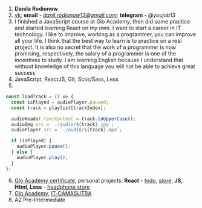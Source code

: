 1. **Danila Rodionow**
2. [vk](https://vk.com/2garinn); **email** - *danil.rodionow13@gmail.com*; **telegram** - _@youjob13_
3. I finished a JavaScript course at Glo Academy, then did some practice and started learning React on my own. I want to start a career in IT technology. I like to improve, working as a programmer, you can improve all your life. I think that the best way to learn is to practice on a real project. It is also no secret that the work of a programmer is now promising, respectively, the salary of a programmer is one of the incentives to study. I am learning English because I understand that without knowledge of this language you will not be able to achieve great success
4. JavaScript, ReactJS, Git, Scss/Sass, Less
5.

```javascript
const loadTrack = () => {
  const isPlayed = audioPlayer.paused;
  const track = playlist[trackIndex];

  audioHeader.textContent = track.toUpperCase();
  audioImg.src = `./audio/${track}.jpg`;
  audioPlayer.src = `./audio/${track}.mp3`;

  if (isPlayed) {
    audioPlayer.pause();
  } else {
    audioPlayer.play();
  }
};
```

6. [Glo Academy certificate](https://yadi.sk/i/7_qVaamKoZv2eg), personal projects: **React** - [todo](https://github.com/youjob13/todo-app), [store](https://github.com/youjob13/store); **JS, Html, Less** - [headphone store](https://github.com/youjob13/youjob13.github.io)
7. [Glo Academy](https://glo.academy/), [IT-CAMASUTRA](https://www.youtube.com/watch?v=gb7gMluAeao&list=PLcvhF2Wqh7DNVy1OCUpG3i5lyxyBWhGZ8&ab_channel=IT-KAMASUTRA "ReactJS - Путь Самурая")
8. A2 Pre-Intermediate
